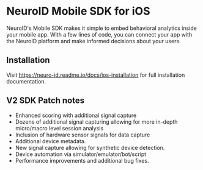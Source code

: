 # NeuroID Mobile SDK for iOS

NeuroID's Mobile SDK makes it simple to embed behavioral analytics inside your mobile app. With a few lines of code, you can connect your app with the NeuroID platform and make informed decisions about your users.

## Installation

Visit https://neuro-id.readme.io/docs/ios-installation for full installation documentation.

## V2 SDK Patch notes

- Enhanced scoring with additional signal capture
- Dozens of additional signal capturing allowing for more in-depth micro/macro level session analysis
- Inclusion of hardware sensor signals for data capture
- Additional device metadata.
- New signal capture allowing for synthetic device detection.
- Device automation via simulator/emulator/bot/script
- Performance improvements and additional bug fixes.
